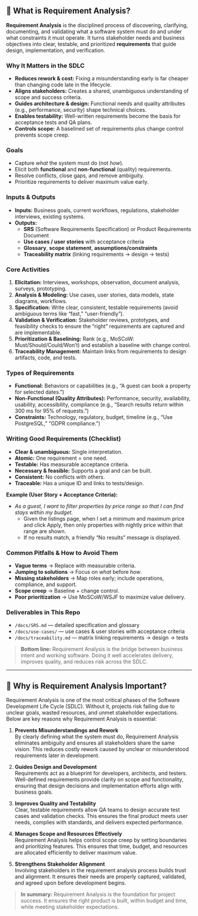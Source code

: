 ## 📘 What is Requirement Analysis?

**Requirement Analysis** is the disciplined process of discovering, clarifying, documenting, and validating what a software system must do and under what constraints it must operate. It turns stakeholder needs and business objectives into clear, testable, and prioritized **requirements** that guide design, implementation, and verification.

### Why It Matters in the SDLC
- **Reduces rework & cost:** Fixing a misunderstanding early is far cheaper than changing code late in the lifecycle.
- **Aligns stakeholders:** Creates a shared, unambiguous understanding of scope and success criteria.
- **Guides architecture & design:** Functional needs and quality attributes (e.g., performance, security) shape technical choices.
- **Enables testability:** Well-written requirements become the basis for acceptance tests and QA plans.
- **Controls scope:** A baselined set of requirements plus change control prevents scope creep.

### Goals
- Capture *what* the system must do (not *how*).
- Elicit both **functional** and **non-functional** (quality) requirements.
- Resolve conflicts, close gaps, and remove ambiguity.
- Prioritize requirements to deliver maximum value early.

### Inputs & Outputs
- **Inputs:** Business goals, current workflows, regulations, stakeholder interviews, existing systems.
- **Outputs:**  
  - **SRS** (Software Requirements Specification) or Product Requirements Document  
  - **Use cases / user stories** with acceptance criteria  
  - **Glossary**, **scope statement**, **assumptions/constraints**  
  - **Traceability matrix** (linking requirements → design → tests)

### Core Activities
1. **Elicitation:** Interviews, workshops, observation, document analysis, surveys, prototyping.
2. **Analysis & Modeling:** Use cases, user stories, data models, state diagrams, workflows.
3. **Specification:** Write clear, consistent, testable requirements (avoid ambiguous terms like “fast,” “user-friendly”).
4. **Validation & Verification:** Stakeholder reviews, prototypes, and feasibility checks to ensure the “right” requirements are captured and are implementable.
5. **Prioritization & Baselining:** Rank (e.g., MoSCoW: Must/Should/Could/Won’t) and establish a baseline with change control.
6. **Traceability Management:** Maintain links from requirements to design artifacts, code, and tests.

### Types of Requirements
- **Functional:** Behaviors or capabilities (e.g., “A guest can book a property for selected dates.”)
- **Non-Functional (Quality Attributes):** Performance, security, availability, usability, accessibility, compliance (e.g., “Search results return within 300 ms for 95% of requests.”)
- **Constraints:** Technology, regulatory, budget, timeline (e.g., “Use PostgreSQL,” “GDPR compliance.”)

### Writing Good Requirements (Checklist)
- **Clear & unambiguous:** Single interpretation.
- **Atomic:** One requirement = one need.
- **Testable:** Has measurable acceptance criteria.
- **Necessary & feasible:** Supports a goal and can be built.
- **Consistent:** No conflicts with others.
- **Traceable:** Has a unique ID and links to tests/design.

**Example (User Story + Acceptance Criteria):**  
- *As a guest, I want to filter properties by price range so that I can find stays within my budget.*  
  - Given the listings page, when I set a minimum and maximum price and click Apply, then only properties with nightly price within that range are shown.  
  - If no results match, a friendly “No results” message is displayed.

### Common Pitfalls & How to Avoid Them
- **Vague terms** → Replace with measurable criteria.
- **Jumping to solutions** → Focus on *what* before *how*.
- **Missing stakeholders** → Map roles early; include operations, compliance, and support.
- **Scope creep** → Baseline + change control.
- **Poor prioritization** → Use MoSCoW/WSJF to maximize value delivery.

### Deliverables in This Repo
- `/docs/SRS.md` — detailed specification and glossary  
- `/docs/use-cases/` — use cases & user stories with acceptance criteria  
- `/docs/traceability.md` — matrix linking requirements → design → tests

> **Bottom line:** Requirement Analysis is the bridge between business intent and working software. Doing it well accelerates delivery, improves quality, and reduces risk across the SDLC.
---
## 🌟 Why is Requirement Analysis Important?

Requirement Analysis is one of the most critical phases of the Software Development Life Cycle (SDLC). Without it, projects risk failing due to unclear goals, wasted resources, and unmet stakeholder expectations. Below are key reasons why Requirement Analysis is essential:

1. **Prevents Misunderstandings and Rework**  
   By clearly defining what the system must do, Requirement Analysis eliminates ambiguity and ensures all stakeholders share the same vision. This reduces costly rework caused by unclear or misunderstood requirements later in development.

2. **Guides Design and Development**  
   Requirements act as a blueprint for developers, architects, and testers. Well-defined requirements provide clarity on scope and functionality, ensuring that design decisions and implementation efforts align with business goals.

3. **Improves Quality and Testability**  
   Clear, testable requirements allow QA teams to design accurate test cases and validation checks. This ensures the final product meets user needs, complies with standards, and delivers expected performance.

4. **Manages Scope and Resources Effectively**  
   Requirement Analysis helps control scope creep by setting boundaries and prioritizing features. This ensures that time, budget, and resources are allocated efficiently to deliver maximum value.

5. **Strengthens Stakeholder Alignment**  
   Involving stakeholders in the requirement analysis process builds trust and alignment. It ensures their needs are properly captured, validated, and agreed upon before development begins.

> **In summary:** Requirement Analysis is the foundation for project success. It ensures the right product is built, within budget and time, while meeting stakeholder expectations.

